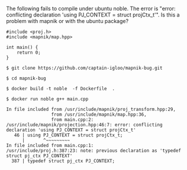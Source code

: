 The following fails to compile under ubuntu noble.  The error is "error: conflicting declaration 'using PJ_CONTEXT = struct projCtx_t'".  Is this a problem with mapnik or with the ubuntu package?

```
#include <proj.h>
#include <mapnik/map.hpp>

int main() {
    return 0;
}
```


```
$ git clone https://github.com/captain-igloo/mapnik-bug.git

$ cd mapnik-bug

$ docker build -t noble  -f Dockerfile  .

$ docker run noble g++ main.cpp

In file included from /usr/include/mapnik/proj_transform.hpp:29,
                 from /usr/include/mapnik/map.hpp:36,
                 from main.cpp:2:
/usr/include/mapnik/projection.hpp:46:7: error: conflicting declaration 'using PJ_CONTEXT = struct projCtx_t'
   46 | using PJ_CONTEXT = struct projCtx_t;
      |       ^~~~~~~~~~
In file included from main.cpp:1:
/usr/include/proj.h:387:23: note: previous declaration as 'typedef struct pj_ctx PJ_CONTEXT'
  387 | typedef struct pj_ctx PJ_CONTEXT;
```
